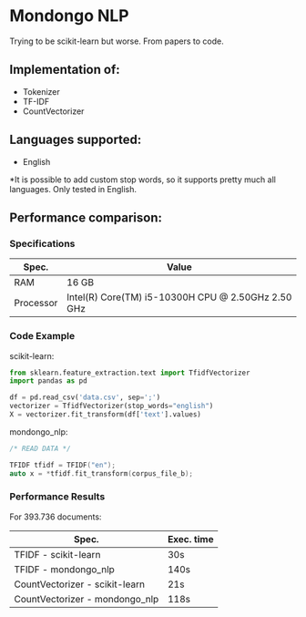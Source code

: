 # Mondongo NLP

Trying to be scikit-learn but worse. From papers to code.

## Implementation of:

- Tokenizer
- TF-IDF
- CountVectorizer

## Languages supported:

- English

*It is possible to add custom stop words, so it supports pretty much all languages. Only tested in English.

## Performance comparison:

### Specifications

| Spec.     | Value                                                 |
| --------- | -------------                                         |
| RAM       |  16 GB                                                |
| Processor | Intel(R) Core(TM) i5-10300H CPU @ 2.50GHz   2.50 GHz  |

### Code Example

scikit-learn:

```python
from sklearn.feature_extraction.text import TfidfVectorizer
import pandas as pd

df = pd.read_csv('data.csv', sep=';')
vectorizer = TfidfVectorizer(stop_words="english")
X = vectorizer.fit_transform(df['text'].values)
```

mondongo_nlp:

```c++
/* READ DATA */

TFIDF tfidf = TFIDF("en");
auto x = *tfidf.fit_transform(corpus_file_b);
```

### Performance Results

For 393.736 documents:

| Spec.                          | Exec. time   |
| ---------                      | ------       |
| TFIDF - scikit-learn           | 30s          |
| TFIDF - mondongo_nlp           | 140s         |
| CountVectorizer - scikit-learn | 21s          |
| CountVectorizer - mondongo_nlp | 118s         |

